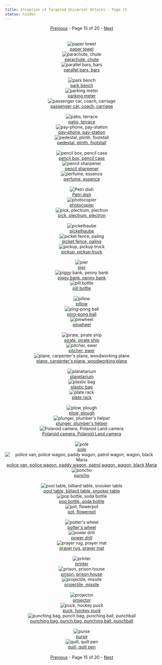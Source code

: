 ```yaml
---
title: Inception v3 Targeted Universal Attacks - Page 15
status: hidden
---
```

<center><a href="inception-v3-targeted-universal-attacks-page-14.html">Previous</a> - Page 15 of 20 - <a href="inception-v3-targeted-universal-attacks-page-16.html">Next</a></center>
<br /><br /><div class="row">
<div id=700 class="col-md-4"><center>
<img src="/images/incv3_univ/700.png" alt="paper towel"" /><br />
<a href="#700">paper towel</a></center></div>
<div id=701 class="col-md-4"><center>
<img src="/images/incv3_univ/701.png" alt="parachute, chute"" /><br />
<a href="#701">parachute, chute</a></center></div>
<div id=702 class="col-md-4"><center>
<img src="/images/incv3_univ/702.png" alt="parallel bars, bars"" /><br />
<a href="#702">parallel bars, bars</a></center></div>
</div><br />
<div class="row">
<div id=703 class="col-md-4"><center>
<img src="/images/incv3_univ/703.png" alt="park bench"" /><br />
<a href="#703">park bench</a></center></div>
<div id=704 class="col-md-4"><center>
<img src="/images/incv3_univ/704.png" alt="parking meter"" /><br />
<a href="#704">parking meter</a></center></div>
<div id=705 class="col-md-4"><center>
<img src="/images/incv3_univ/705.png" alt="passenger car, coach, carriage"" /><br />
<a href="#705">passenger car, coach, carriage</a></center></div>
</div><br />
<div class="row">
<div id=706 class="col-md-4"><center>
<img src="/images/incv3_univ/706.png" alt="patio, terrace"" /><br />
<a href="#706">patio, terrace</a></center></div>
<div id=707 class="col-md-4"><center>
<img src="/images/incv3_univ/707.png" alt="pay-phone, pay-station"" /><br />
<a href="#707">pay-phone, pay-station</a></center></div>
<div id=708 class="col-md-4"><center>
<img src="/images/incv3_univ/708.png" alt="pedestal, plinth, footstall"" /><br />
<a href="#708">pedestal, plinth, footstall</a></center></div>
</div><br />
<div class="row">
<div id=709 class="col-md-4"><center>
<img src="/images/incv3_univ/709.png" alt="pencil box, pencil case"" /><br />
<a href="#709">pencil box, pencil case</a></center></div>
<div id=710 class="col-md-4"><center>
<img src="/images/incv3_univ/710.png" alt="pencil sharpener"" /><br />
<a href="#710">pencil sharpener</a></center></div>
<div id=711 class="col-md-4"><center>
<img src="/images/incv3_univ/711.png" alt="perfume, essence"" /><br />
<a href="#711">perfume, essence</a></center></div>
</div><br />
<div class="row">
<div id=712 class="col-md-4"><center>
<img src="/images/incv3_univ/712.png" alt="Petri dish"" /><br />
<a href="#712">Petri dish</a></center></div>
<div id=713 class="col-md-4"><center>
<img src="/images/incv3_univ/713.png" alt="photocopier"" /><br />
<a href="#713">photocopier</a></center></div>
<div id=714 class="col-md-4"><center>
<img src="/images/incv3_univ/714.png" alt="pick, plectrum, plectron"" /><br />
<a href="#714">pick, plectrum, plectron</a></center></div>
</div><br />
<div class="row">
<div id=715 class="col-md-4"><center>
<img src="/images/incv3_univ/715.png" alt="pickelhaube"" /><br />
<a href="#715">pickelhaube</a></center></div>
<div id=716 class="col-md-4"><center>
<img src="/images/incv3_univ/716.png" alt="picket fence, paling"" /><br />
<a href="#716">picket fence, paling</a></center></div>
<div id=717 class="col-md-4"><center>
<img src="/images/incv3_univ/717.png" alt="pickup, pickup truck"" /><br />
<a href="#717">pickup, pickup truck</a></center></div>
</div><br />
<div class="row">
<div id=718 class="col-md-4"><center>
<img src="/images/incv3_univ/718.png" alt="pier"" /><br />
<a href="#718">pier</a></center></div>
<div id=719 class="col-md-4"><center>
<img src="/images/incv3_univ/719.png" alt="piggy bank, penny bank"" /><br />
<a href="#719">piggy bank, penny bank</a></center></div>
<div id=720 class="col-md-4"><center>
<img src="/images/incv3_univ/720.png" alt="pill bottle"" /><br />
<a href="#720">pill bottle</a></center></div>
</div><br />
<div class="row">
<div id=721 class="col-md-4"><center>
<img src="/images/incv3_univ/721.png" alt="pillow"" /><br />
<a href="#721">pillow</a></center></div>
<div id=722 class="col-md-4"><center>
<img src="/images/incv3_univ/722.png" alt="ping-pong ball"" /><br />
<a href="#722">ping-pong ball</a></center></div>
<div id=723 class="col-md-4"><center>
<img src="/images/incv3_univ/723.png" alt="pinwheel"" /><br />
<a href="#723">pinwheel</a></center></div>
</div><br />
<div class="row">
<div id=724 class="col-md-4"><center>
<img src="/images/incv3_univ/724.png" alt="pirate, pirate ship"" /><br />
<a href="#724">pirate, pirate ship</a></center></div>
<div id=725 class="col-md-4"><center>
<img src="/images/incv3_univ/725.png" alt="pitcher, ewer"" /><br />
<a href="#725">pitcher, ewer</a></center></div>
<div id=726 class="col-md-4"><center>
<img src="/images/incv3_univ/726.png" alt="plane, carpenter's plane, woodworking plane"" /><br />
<a href="#726">plane, carpenter's plane, woodworking plane</a></center></div>
</div><br />
<div class="row">
<div id=727 class="col-md-4"><center>
<img src="/images/incv3_univ/727.png" alt="planetarium"" /><br />
<a href="#727">planetarium</a></center></div>
<div id=728 class="col-md-4"><center>
<img src="/images/incv3_univ/728.png" alt="plastic bag"" /><br />
<a href="#728">plastic bag</a></center></div>
<div id=729 class="col-md-4"><center>
<img src="/images/incv3_univ/729.png" alt="plate rack"" /><br />
<a href="#729">plate rack</a></center></div>
</div><br />
<div class="row">
<div id=730 class="col-md-4"><center>
<img src="/images/incv3_univ/730.png" alt="plow, plough"" /><br />
<a href="#730">plow, plough</a></center></div>
<div id=731 class="col-md-4"><center>
<img src="/images/incv3_univ/731.png" alt="plunger, plumber's helper"" /><br />
<a href="#731">plunger, plumber's helper</a></center></div>
<div id=732 class="col-md-4"><center>
<img src="/images/incv3_univ/732.png" alt="Polaroid camera, Polaroid Land camera"" /><br />
<a href="#732">Polaroid camera, Polaroid Land camera</a></center></div>
</div><br />
<div class="row">
<div id=733 class="col-md-4"><center>
<img src="/images/incv3_univ/733.png" alt="pole"" /><br />
<a href="#733">pole</a></center></div>
<div id=734 class="col-md-4"><center>
<img src="/images/incv3_univ/734.png" alt="police van, police wagon, paddy wagon, patrol wagon, wagon, black Maria"" /><br />
<a href="#734">police van, police wagon, paddy wagon, patrol wagon, wagon, black Maria</a></center></div>
<div id=735 class="col-md-4"><center>
<img src="/images/incv3_univ/735.png" alt="poncho"" /><br />
<a href="#735">poncho</a></center></div>
</div><br />
<div class="row">
<div id=736 class="col-md-4"><center>
<img src="/images/incv3_univ/736.png" alt="pool table, billiard table, snooker table"" /><br />
<a href="#736">pool table, billiard table, snooker table</a></center></div>
<div id=737 class="col-md-4"><center>
<img src="/images/incv3_univ/737.png" alt="pop bottle, soda bottle"" /><br />
<a href="#737">pop bottle, soda bottle</a></center></div>
<div id=738 class="col-md-4"><center>
<img src="/images/incv3_univ/738.png" alt="pot, flowerpot"" /><br />
<a href="#738">pot, flowerpot</a></center></div>
</div><br />
<div class="row">
<div id=739 class="col-md-4"><center>
<img src="/images/incv3_univ/739.png" alt="potter's wheel"" /><br />
<a href="#739">potter's wheel</a></center></div>
<div id=740 class="col-md-4"><center>
<img src="/images/incv3_univ/740.png" alt="power drill"" /><br />
<a href="#740">power drill</a></center></div>
<div id=741 class="col-md-4"><center>
<img src="/images/incv3_univ/741.png" alt="prayer rug, prayer mat"" /><br />
<a href="#741">prayer rug, prayer mat</a></center></div>
</div><br />
<div class="row">
<div id=742 class="col-md-4"><center>
<img src="/images/incv3_univ/742.png" alt="printer"" /><br />
<a href="#742">printer</a></center></div>
<div id=743 class="col-md-4"><center>
<img src="/images/incv3_univ/743.png" alt="prison, prison house"" /><br />
<a href="#743">prison, prison house</a></center></div>
<div id=744 class="col-md-4"><center>
<img src="/images/incv3_univ/744.png" alt="projectile, missile"" /><br />
<a href="#744">projectile, missile</a></center></div>
</div><br />
<div class="row">
<div id=745 class="col-md-4"><center>
<img src="/images/incv3_univ/745.png" alt="projector"" /><br />
<a href="#745">projector</a></center></div>
<div id=746 class="col-md-4"><center>
<img src="/images/incv3_univ/746.png" alt="puck, hockey puck"" /><br />
<a href="#746">puck, hockey puck</a></center></div>
<div id=747 class="col-md-4"><center>
<img src="/images/incv3_univ/747.png" alt="punching bag, punch bag, punching ball, punchball"" /><br />
<a href="#747">punching bag, punch bag, punching ball, punchball</a></center></div>
</div><br />
<div class="row">
<div id=748 class="col-md-4"><center>
<img src="/images/incv3_univ/748.png" alt="purse"" /><br />
<a href="#748">purse</a></center></div>
<div id=749 class="col-md-4"><center>
<img src="/images/incv3_univ/749.png" alt="quill, quill pen"" /><br />
<a href="#749">quill, quill pen</a></center></div>
</div><br />
<center><a href="inception-v3-targeted-universal-attacks-page-14.html">Previous</a> - Page 15 of 20 - <a href="inception-v3-targeted-universal-attacks-page-16.html">Next</a></center>
